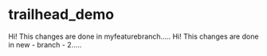 # trailhead_demo
Hi! This changes are done in myfeaturebranch.....
Hi! This changes are done in new - branch - 2.....
